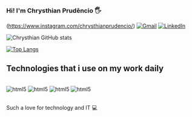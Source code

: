 ### Hi! I'm Chrysthian Prudêncio 🖐️

(https://www.instagram.com/chrysthianprudencio/)
[![Gmail](https://img.shields.io/badge/Gmail-D14836?style=for-the-badge&logo=gmail&logoColor=white)](chrysthianprudencio@gmail.com)
[![LinkedIn](https://img.shields.io/badge/LinkedIn-0077B5?style=for-the-badge&logo=linkedin&logoColor=white)](https://www.linkedin.com/in/chrysthianprudencio/)

![Chrysthian GitHub stats](https://github-readme-stats.vercel.app/api?username=chrysthianprudencio&theme=merko&show_icons=highcontrast)

[![Top Langs](https://github-readme-stats.vercel.app/api/top-langs/?username=chrysthianprudencio&layout=compact)](https://github.com/anuraghazra/github-readme-stats)

## Technologies that i use on my work daily

<div style="display: inline_block"><br/>
<img aligh="center" alt="html5" src="https://img.shields.io/badge/HTML-239120?style=for-the-badge&logo=html5&logoColor=white"/>
<img aligh="center" alt="html5" src="https://img.shields.io/badge/JavaScript-323330?style=for-the-badge&logo=javascript&logoColor=F7DF1E"/>
<img aligh="center" alt="html5" src="https://img.shields.io/badge/CSS-239120?&style=for-the-badge&logo=css3&logoColor=white"/>
<img aligh="center" alt="html5" src="https://img.shields.io/badge/Java-ED8B00?style=for-the-badge&logo=java&logoColor=white"/>
</div><br/>

Such a love for technology and IT 💻

